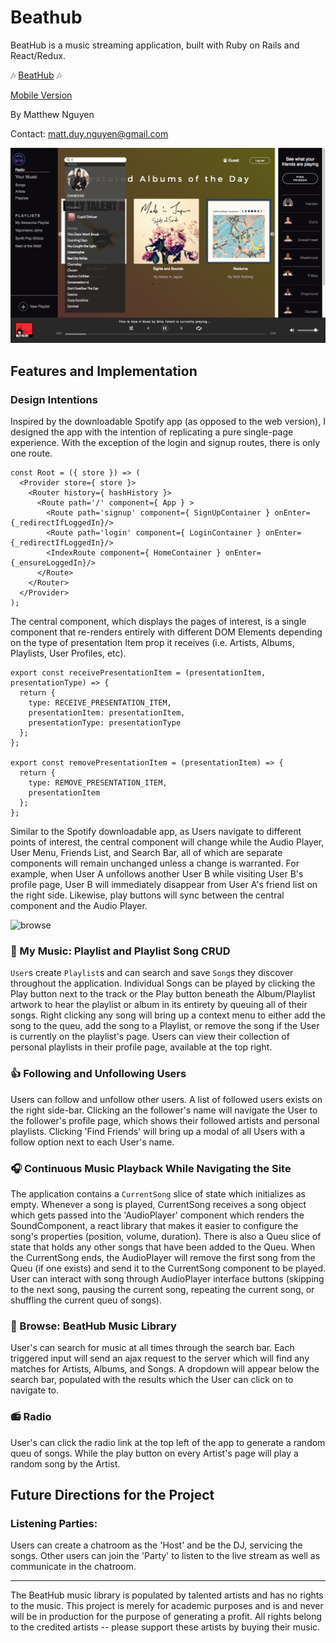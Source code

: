 # Beathub

BeatHub is a music streaming application, built with Ruby on Rails and React/Redux.

:notes:  [BeatHub][heroku]  :notes:

[heroku]: http://www.beathub.us/#/
[Mobile Version](https://github.com/jestir1234/BeatHub-Mobile)

By Matthew Nguyen

Contact: <matt.duy.nguyen@gmail.com>

![browse](./screenshots/home.png)

## Features and Implementation

### Design Intentions
Inspired by the downloadable Spotify app (as opposed to the web version), I designed the app with the intention of replicating a pure single-page experience. With the exception of the login and signup routes, there is only one route.

```
const Root = ({ store }) => (
  <Provider store={ store }>
    <Router history={ hashHistory }>
      <Route path='/' component={ App } >
        <Route path='signup' component={ SignUpContainer } onEnter={_redirectIfLoggedIn}/>
        <Route path='login' component={ LoginContainer } onEnter={_redirectIfLoggedIn}/>
        <IndexRoute component={ HomeContainer } onEnter={_ensureLoggedIn}/>
      </Route>
    </Router>
  </Provider>
);
```

The central component, which displays the pages of interest, is a single component that re-renders entirely with different DOM Elements depending on the type of presentation Item prop it receives (i.e. Artists, Albums, Playlists, User Profiles, etc).

```
export const receivePresentationItem = (presentationItem, presentationType) => {
  return {
    type: RECEIVE_PRESENTATION_ITEM,
    presentationItem: presentationItem,
    presentationType: presentationType
  };
};

export const removePresentationItem = (presentationItem) => {
  return {
    type: REMOVE_PRESENTATION_ITEM,
    presentationItem
  };
};
```

Similar to the Spotify downloadable app, as Users navigate to different points of interest, the central component will change while the Audio Player, User Menu, Friends List, and Search Bar, all of which are separate components will remain unchanged unless a change is warranted. For example, when User A unfollows another User B while visiting User B's profile page, User B will immediately disappear from User A's friend list on the right side. Likewise, play buttons will sync between the central component and the Audio Player.

![browse](./screenshots/beathub_gif.gif)


### :guitar: My Music: Playlist and Playlist Song CRUD
`User`s create `Playlist`s and can search and save `Song`s they discover throughout the application. Individual Songs can be played by clicking the Play button next to the track or the Play button beneath the Album/Playlist artwork to hear the playlist or album in its entirety by queuing all of their songs. Right clicking any song will bring up a context menu to either add the song to the queu, add the song to a Playlist, or remove the song if the User is currently on the playlist's page. Users can view their collection of personal playlists in their profile page, available at the top right.

### :thumbsup: Following and Unfollowing Users
Users can follow and unfollow other users. A list of followed users exists on the right side-bar. Clicking an the follower's name will navigate the User to the follower's profile page, which shows their followed artists and personal playlists. Clicking 'Find Friends' will bring up a modal of all Users with a follow option next to each User's name.

### :headphones: Continuous Music Playback While Navigating the Site
The application contains a `CurrentSong` slice of state which initializes as empty. Whenever a song is played, CurrentSong receives a song object which gets passed into the 'AudioPlayer' component which renders the SoundComponent, a react library that makes it easier to configure the song's properties (position, volume, duration). There is also a Queu slice of state that holds any other songs that have been added to the Queu. When the CurrentSong ends, the AudioPlayer will remove the first song from the Queu (if one exists) and send it to the CurrentSong component to be played. User can interact with song through AudioPlayer interface buttons (skipping to the next song, pausing the current song, repeating the current song, or shuffling the current queu of songs).

### :minidisc: Browse: BeatHub Music Library
User's can search for music at all times through the search bar. Each triggered input will send an ajax request to the server which will find any matches for Artists, Albums, and Songs. A dropdown will appear below the search bar, populated with the results which the User can click on to navigate to.

### :radio: Radio
User's can click the radio link at the top left of the app to generate a random queu of songs. While the play button on every Artist's page will play a random song by the Artist.

## Future Directions for the Project

### Listening Parties:
Users can create a chatroom as the 'Host' and be the DJ, servicing the songs. Other users can join the 'Party' to listen to the live stream as well as communicate in the chatroom.

-- -- --

The BeatHub music library is populated by talented artists and has no rights to the music. This project is merely for academic purposes and is and never will be in production for the purpose of generating a profit. All rights belong to the credited artists -- please support these artists by buying their music.

[git]: https://github.com/jestir1234/
